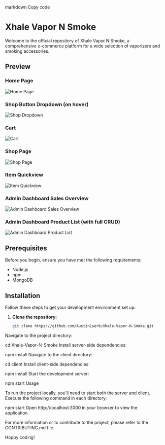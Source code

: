 markdown
Copy code
# Xhale Vapor N Smoke

Welcome to the official repository of Xhale Vapor N Smoke, a comprehensive e-commerce platform for a wide selection of vaporizers and smoking accessories.

## Preview

### Home Page
![Home Page](https://github.com/Austin1serb/Xhale-Vapor-N-Smoke/assets/128577470/136e07e2-fcd4-4abf-95b2-b8ae827b46f9)

### Shop Button Dropdown (on hover)
![Shop Dropdown](https://github.com/Austin1serb/Xhale-Vapor-N-Smoke/assets/128577470/40a3465e-f610-4ea7-a724-c48dedf397cb)

### Cart
![Cart](https://github.com/Austin1serb/Xhale-Vapor-N-Smoke/assets/128577470/a2e2efaf-39b7-49d8-8cab-fad6219c8d0c)

### Shop Page
![Shop Page](https://github.com/Austin1serb/Xhale-Vapor-N-Smoke/assets/128577470/0b8cd012-117e-4941-9ac0-4e1ab7a992c0)

### Item Quickview
![Item Quickview](https://github.com/Austin1serb/Xhale-Vapor-N-Smoke/assets/128577470/64036ba1-549a-4f79-80e7-76898d628b23)

### Admin Dashboard Sales Overview
![Admin Dashboard Sales Overview](https://github.com/Austin1serb/Xhale-Vapor-N-Smoke/assets/128577470/26a6309a-3b7c-4e21-82b3-0c2d01fe6599)

### Admin Dashboard Product List (with full CRUD)
![Admin Dashboard Product List](https://github.com/Austin1serb/Xhale-Vapor-N-Smoke/assets/128577470/952a4080-c0c9-40c7-92e5-cd4f61d8f56c)

## Prerequisites

Before you begin, ensure you have met the following requirements:
- Node.js
- npm
- MongoDB

## Installation

Follow these steps to get your development environment set up:

1. **Clone the repository:**
   ```sh
   git clone https://github.com/Austin1serb/Xhale-Vapor-N-Smoke.git
Navigate to the project directory:

cd Xhale-Vapor-N-Smoke
Install server-side dependencies:

npm install
Navigate to the client directory:

cd client
Install client-side dependencies:

npm install
Start the development server:

npm start
Usage

To run the project locally, you'll need to start both the server and client. Execute the following command in each directory:


npm start
Open http://localhost:3000 in your browser to view the application.

For more information or to contribute to the project, please refer to the CONTRIBUTING.md file.

Happy coding!
